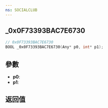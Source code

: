 ```yaml
---
ns: SOCIALCLUB
---
```

## _0x0F73393BAC7E6730

```c
// 0x0F73393BAC7E6730
BOOL _0x0F73393BAC7E6730(Any* p0, int* p1);
```


## 參數
* **p0**: 
* **p1**: 

## 返回值
